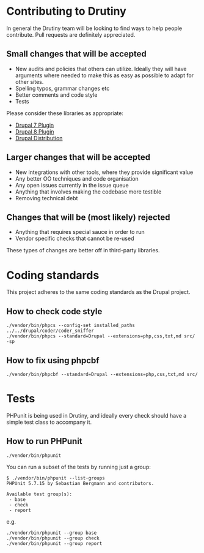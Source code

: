 # Contributing to Drutiny

In general the Drutiny team will be looking to find ways to help people contribute. Pull requests are definitely appreciated.

## Small changes that will be accepted

* New audits and policies that others can utilize. Ideally they will have arguments where needed to make this as easy as possible to adapt for other sites.
* Spelling typos, grammar changes etc
* Better comments and code style
* Tests

Please consider these libraries as appropriate:

* [Drupal 7 Plugin](https://github.com/drutiny/plugin-drupal-7)
* [Drupal 8 Plugin](https://github.com/drutiny/plugin-drupal-8)
* [Drupal Distribution](https://github.com/drutiny/plugin-distro-common)

## Larger changes that will be accepted

* New integrations with other tools, where they provide significant value
* Any better OO techniques and code organisation
* Any open issues currently in the issue queue
* Anything that involves making the codebase more testible
* Removing technical debt

## Changes that will be (most likely) rejected

* Anything that requires special sauce in order to run
* Vendor specific checks that cannot be re-used

These types of changes are better off in third-party libraries.

# Coding standards

This project adheres to the same coding standards as the Drupal project.

## How to check code style

```
./vendor/bin/phpcs --config-set installed_paths ../../drupal/coder/coder_sniffer
./vendor/bin/phpcs --standard=Drupal --extensions=php,css,txt,md src/ -sp
```

## How to fix using phpcbf

```
./vendor/bin/phpcbf --standard=Drupal --extensions=php,css,txt,md src/
```


# Tests

PHPunit is being used in Drutiny, and ideally every check should have a simple test class to accompany it.



## How to run PHPunit

```
./vendor/bin/phpunit
```

You can run a subset of the tests by running just a group:

```
$ ./vendor/bin/phpunit --list-groups
PHPUnit 5.7.15 by Sebastian Bergmann and contributors.

Available test group(s):
 - base
 - check
 - report
```

e.g.

```
./vendor/bin/phpunit --group base
./vendor/bin/phpunit --group check
./vendor/bin/phpunit --group report
```
